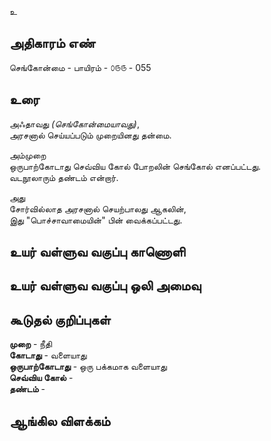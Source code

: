 உ


## அதிகாரம் எண்

செங்கோன்மை - பாயிரம் - ௦௫௫ - 055

## உரை

அஃதாவது _(செங்கோன்மையாவது)_,  
அரசனால் செய்யப்படும் முறையினது தன்மை.  

அம்முறை  
ஒருபாற்கோடாது செவ்விய கோல் போறலின் செங்கோல் எனப்பட்டது.  
வடநூலாரும் தண்டம் என்றார்.  

அது  
சோர்வில்லாத அரசனால் செயற்பாலது ஆகலின்,  
இது "பொச்சாவாமையின்" பின் வைக்கப்பட்டது.


## உயர் வள்ளுவ வகுப்பு காணொளி


## உயர் வள்ளுவ வகுப்பு ஒலி அமைவு 


## கூடுதல் குறிப்புகள்

**முறை** - நீதி  
**கோடாது** - வளையாது   
**ஒருபாற்கோடாது** - ஒரு பக்கமாக வளையாது   
**செவ்விய கோல்** -   
**தண்டம்** - 
## ஆங்கில விளக்கம்

